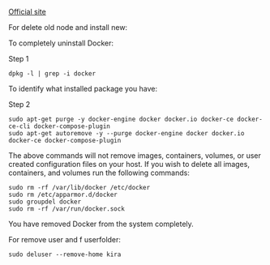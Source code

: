 [Official site](https://kira.network)






For delete old node and install new:

To completely uninstall Docker:

Step 1

`dpkg -l | grep -i docker`

To identify what installed package you have:

Step 2

`sudo apt-get purge -y docker-engine docker docker.io docker-ce docker-ce-cli docker-compose-plugin`  
`sudo apt-get autoremove -y --purge docker-engine docker docker.io docker-ce docker-compose-plugin`  

The above commands will not remove images, containers, volumes, or user created configuration files on your host. If you wish to delete all images, containers, and volumes run the following commands:

`sudo rm -rf /var/lib/docker /etc/docker`  
`sudo rm /etc/apparmor.d/docker`  
`sudo groupdel docker`  
`sudo rm -rf /var/run/docker.sock`  

You have removed Docker from the system completely.

For remove user and f userfolder:

`sudo deluser --remove-home kira`



